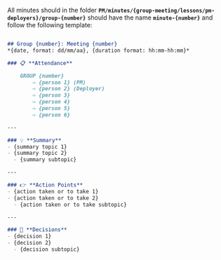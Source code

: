 All minutes should in the folder **`PM/minutes/{group-meeting/lessons/pm-deployers}/group-{number}`** should have the name **`minute-{number}`** and follow the following template:

```md

## Group {number}: Meeting {number}
*{date, format: dd/mm/aa}, {duration format: hh:mm-hh:mm}*

### 📋 **Attendance**

	GROUP {number}
		⇨ {person 1} (PM)
		⇨ {person 2} (Deployer)
		⇨ {person 3}
		⇨ {person 4}
		⇨ {person 5}
		⇨ {person 6}

---

### 💡 **Summary**
- {summary topic 1}
- {summary topic 2}
  - {summary subtopic} 

---

### 👉 **Action Points**
- {action taken or to take 1}
- {action taken or to take 2}
  - {action taken or to take subtopic}

---

### 🤔 **Decisions**
- {decision 1}
- {decision 2}
  - {decision subtopic}

```